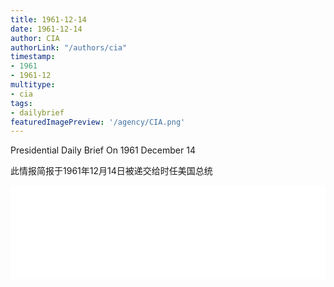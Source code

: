 ```yaml
---
title: 1961-12-14
date: 1961-12-14
author: CIA 
authorLink: "/authors/cia"
timestamp: 
- 1961
- 1961-12
multitype: 
- cia
tags: 
- dailybrief
featuredImagePreview: '/agency/CIA.png'
---
```



Presidential Daily Brief On 1961 December 14

此情报简报于1961年12月14日被递交给时任美国总统

<!--more-->





<div id="over" style="width:100%; overflow:hidden"> <iframe id="sFrame" name="sFrame" frameborder="no" border="0"  allowfullscreen marginwidth="0" scrolling="no" src = " /CIA/1961-12-14.html "  style = " position:absulute; width: 806px; top: 300;" > </iframe> </div>